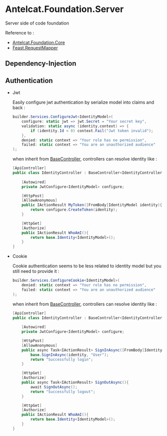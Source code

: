 # Antelcat.Foundation.Server

Server side of code foundation

Reference to :

+ [Antelcat.Foundation.Core](https://github.com/Antelcat/Foundation-Core)
+ [Feast.RequestMapper](https://github.com/feast107/RequestMapper)

## Dependency-Injection


## Authentication  

+ Jwt

    Easily configure jwt authentication by serialize model into claims and back :

    ``` c#
    builder.Services.ConfigureJwt<IdentityModel>(
        configure: static jwt => jwt.Secret = "Your secret key",
        validation: static async (identity,context) => {
            if (identity.Id < 0) context.Fail("Jwt token invalid"); 
        },
        denied: static context => "Your role has no permission",
        failed: static context => "You are an unauthorized audience"
    );
    ```

    when inherit from [BaseController](/src/Antelcat.Server/Controllers/BaseController.cs), controllers can resolve identity like :

    ``` c#
    [ApiController]
    public class IdentityController : BaseController<IdentityController>{
        
        [Autowired]
        private JwtConfigure<IdentityModel> configure;

        [HttpPost]
        [AllowAnonymous]
        public IActionResult MyToken([FromBody]IdentityModel identity){
            return configure.CreateToken(identity);
        }

        [HttpGet]
        [Authorize]
        public IActionResult WhoAmI(){
            return base.Identity<IdentityModel>();
        }
    }
    ```

+ Cookie

    Cookie authentication seems to be less related to identity model but you still need to provide it :

    ``` c#
    builder.Services.ConfigureCookie<IdentityModel>(
        denied: static context => "Your role has no permission",
        failed: static context => "You are an unauthorized audience"
    );
    ```

    when inherit from [BaseController](./Antelcat.Foundation.Server/Antelcat.Foundation.Server/Controllers/BaseController.cs), controllers can resolve identity like :

    ``` c#
    [ApiController]
    public class IdentityController : BaseController<IdentityController>{
        
        [Autowired]
        private JwtConfigure<IdentityModel> configure;

        [HttpPost]
        [AllowAnonymous]
        public async Task<IActionResult> SignInAsync([FromBody]IdentityModel identity){
            base.SignInAsync(identity, "User");
            return "Successfully login";
        }

        [HttpGet]
        [Authorize]
        public async Task<IActionResult> SignOutAsync(){
            await SignOutAsync();
            return "Successfully logout";
        }

        [HttpGet]
        [Authorize]
        public IActionResult WhoAmI(){
            return base.Identity<IdentityModel>();
        }
    }
    ```
